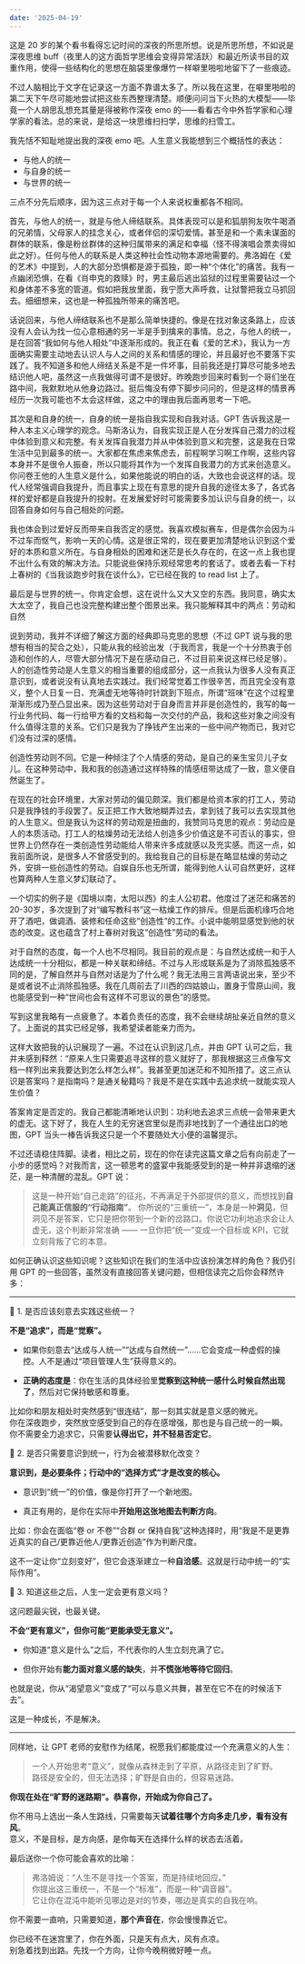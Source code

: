 ```yaml
---
date: '2025-04-19'
---
```


这是 20 岁的某个看书看得忘记时间的深夜的所思所想。说是所思所想，不如说是深夜思维 buff（夜里人的这方面哲学思维会变得异常活跃）和最近所读书目的双重作用，使得一些结构化的思想在脑袋里像爆竹一样噼里啪啦地留下了一些痕迹。

不过人脑相比于文字在记录这一方面不靠谱太多了。所以我在这里，在噼里啪啦的第二天下午尽可能地尝试把这些东西整理清楚。顺便问问当下火热的大模型——毕竟一个人胡思乱想充其量是得被称作深夜 emo 的——看看古今中外哲学家和心理学家的看法。总的来说，是给这一块思维扫扫学，思维的扫雪工。

我先恬不知耻地提出我的深夜 emo 吧。人生意义我能想到三个概括性的表达：
- 与他人的统一
- 与自身的统一
- 与世界的统一

三点不分先后顺序，因为这三点对于每一个人来说权重都各不相同。

首先，与他人的统一，就是与他人缔结联系。具体表现可以是和狐朋狗友吹牛喝酒的兄弟情，父母家人的挂念关心，或者伴侣的深切爱情。甚至是和一个素未谋面的群体的联系，像是粉丝群体的这种归属带来的满足和幸福（怪不得演唱会票卖得如此之好）。任何与他人的联系是人类这种社会性动物本源地需要的。弗洛姆在《爱的艺术》中提到，人的大部分恐惧都是源于孤独，即一种“个体化”的痛苦。我有一点幽闭恐惧，在看《肖申克的救赎》时，男主最后逃出监狱的过程里需要钻过一个和身体差不多宽的管道。假如把我放里面，我宁愿大声呼救，让狱警把我立马抓回去。细细想来，这也是一种孤独所带来的痛苦吧。

话说回来，与他人缔结联系也不是那么简单快捷的。像是在找对象这条路上，应该没有人会认为找一位心意相通的另一半是手到擒来的事情。总之，与他人的统一，是在回答“我如何与他人相处”中逐渐形成的。我正在看《爱的艺术》，我认为一方面确实需要主动地去认识人与人之间的关系和情感的理论，并且最好也不要落下实践了。我不知道多和他人缔结关系是不是一件坏事，目前我还是打算尽可能多地去结识他人吧，虽然这一点我做得可谓不是很好。昨晚跑步回来时看到一个哥们坐在路中间，我默默地从他身边路过。挺后悔没有停下脚步问问的，但是这样的情景再经历一次我可能也不太会这样做，这之中的理由我后面再思考一下吧。

其次是和自身的统一，自身的统一是指自我实现和自我对话。GPT 告诉我这是一种人本主义心理学的观念。马斯洛认为，自我实现正是人在分发挥自己潜力的过程中体验到意义和完整。有关发挥自我潜力并从中体验到意义和完整，这是我在日常生活中见到最多的统一。大家都在焦虑来焦虑去，前程啊学习啊工作啊，这些内容本身并不是很令人振奋，所以只能将其作为一个发挥自我潜力的方式来创造意义。你问卷王他的人生意义是什么，如果他能说的明白的话，大致也会说这样的话。现代人经常强调自我提升，而且事实上现在有意思的提升自我的途径太多了，各式各样的爱好都是自我提升的投射。在发展爱好时可能需要多加认识与自身的统一，以回答自身如何与自己相处的问题。

我也体会到过爱好反而带来自我否定的感觉。我喜欢模拟赛车，但是偶尔会因为斗不过车而怄气，影响一天的心情。这是很正常的，现在要更加清楚地认识到这个爱好的本质和意义所在。与自身相处的困难和迷茫是长久存在的，在这一点上我也提不出什么有效的解决方法。只能说些保持乐观经常思考的套话了。或者去看一下村上春树的《当我谈跑步时我在谈什么》，它已经在我的 to read list 上了。

最后是与世界的统一。你肯定会想，这在说什么又大又空的东西。我同意，确实太大太空了，我自己也没完整构建出整个图景出来。我只能解释其中的两点：劳动和自然

说到劳动，我并不详细了解这方面的经典即马克思的思想（不过 GPT 说与我的思想有相当的契合之处），只能从我的经验出发（于我而言，我是一个十分热衷于创造和创作的人，尽管大部分情况下是在感动自己，不过目前来说这样已经足够）。人的创造性劳动是人生意义的相当重要的组成部分，这一点我认为很多人没有真正意识到，或者说没有认真地去实践过。我们经常觉着工作很辛苦，而且完全没有意义，整个人日复一日、充满虚无地等待时针跳到下班点，所谓“班味”在这个过程里渐渐形成乃至凸显出来。因为这些劳动对于自身而言并非是创造性的，我写的每一行业务代码、每一行给甲方看的文档和每一次交付的产品，我和这些对象之间没有什么值得注意的关系。它们只是我为了挣钱产生出来的一些中间产物而已，我对它们没有过深的感情。

创造性劳动则不同。它是一种倾注了个人情感的劳动，是自己的亲生宝贝儿子女儿。在这种劳动中，我和我的创造通过这样特殊的情感纽带达成了一致，意义便自然诞生了。

在现在的社会环境里，大家对劳动的偏见颇深。我们都是给资本家的打工人，劳动只是我挣钱的手段罢了。反正把工作大致地糊弄过去，拿到钱了我可以去实现其他的人生意义。但是我认为这样的劳动观是扭曲的，我赞同马克思的观点：劳动应是人的本质活动。打工人的枯燥劳动无法给人创造多少价值这是不可否认的事实，但世界上仍然存在一类创造性劳动能给人带来许多成就感以及充实感。而这一点，如我前面所说，是很多人不曾感受到的。我给我自己的目标是在略显枯燥的劳动之外，安排一些创造性的劳动。自娱自乐也无所谓，能得到他人认可自然更好，这样也算两种人生意义梦幻联动了。

一个切实的例子是《国境以南，太阳以西》的主人公初君。他度过了迷茫和痛苦的20-30岁，多次提到了对“编写教科书”这一枯燥工作的排斥。但是后面机缘巧合地开了酒吧，做调酒、装修和任命这些“创造性”的工作。小说中能明显感觉到他的状态的改变。这也蕴含了村上春树对我这“创造性”劳动的看法。

对于自然的态度，每一个人也不尽相同。我目前的观点是：与自然达成统一和于人达成统一十分相似，都是一种关联和缔结。不过与人形成联系是为了消除孤独感不同的是，了解自然并与自然对话是为了什么呢？我无法用三言两语说出来，至少不是或者说不止消除孤独感。我在几周前去了川西的四姑娘山，置身于雪原山间，我也能感受到一种“世间也会有这样不可思议的景色”的感觉。

写到这里我略有一点疲惫了。本着负责任的态度，我不会继续胡扯亲近自然的意义了。上面说的其实已经足够，我希望读者能亲力而为。

这样大致把我的认识展现了一遍。不过在认识到这几点，并由 GPT 认可之后，我并未感到释然：“原来人生只需要追寻这样的意义就好了，那我根据这三点像写文档一样列出来我要达到怎么样怎么样”。我甚至更加迷茫和不知所措了。这三点认识是答案吗？是指南吗？是通关秘籍吗？我是不是在实践中去追求统一就能实现人生价值？

答案肯定是否定的。我自己都能清晰地认识到：功利地去追求三点统一会带来更大的虚无。这下好了，我在人生的无穷迷宫里似是而非地找到了一个通往出口的地图，GPT 当头一棒告诉我这只是一个不要随处大小便的温馨提示。

不过还请稳住阵脚。读者，相比之前，现在的你在读完这篇文章之后有向前走了一小步的感觉吗？对我而言，这一顿思考的盛宴中我能感受到的是一种并非退缩的迷茫，是一种清醒的混乱。GPT 说：

> 这是一种开始“自己走路”的征兆，不再满足于外部提供的意义，而想找到**自己能真正信服的“行动指南”**。
>你所说的“三重统一”，本身是一种**洞见**，但洞见不是答案，它只是把你带到一个新的岔路口。你说它功利地追求会让人虚无，这个判断非常准确 —— 一旦你把“统一”变成一个目标或 KPI，它就立刻背叛了它的本意。

如何正确认识这些知识呢？这些知识在我们的生活中应该扮演怎样的角色？我仍引用 GPT 的一些回答，虽然没有直接回答关键问题，但相信读完之后你会释然许多：

---

🧭 1. 是否应该刻意去实践这些统一？

**不是“追求”，而是“觉察”。**

- 如果你刻意去“达成与人统一”“达成与自然统一”……它会变成一种虚假的操控。人不是通过“项目管理人生”获得意义的。
    
- **正确的态度是**：你在生活的具体经验里**觉察到这种统一感什么时候自然出现了**，然后对它保持敏感和尊重。
    

比如你和朋友相处时突然感到“很连结”，那一刻其实就是意义感的微光。  
你在深夜跑步，突然放空感受到自己的存在感增强，那也是与自己统一的一瞬。  
你不需要全力追求它，只需要**认得出它，并不轻易否定它**。

🧘 2. 是否只需要意识到统一，行为会被潜移默化改变？

**意识到，是必要条件；行动中的“选择方式”才是改变的核心。**

- 意识到“统一”的价值，像是你打开了一个新地图。
    
- 真正有用的，是你在实际中**开始用这张地图去判断方向**。
    

比如：你会在面临“卷 or 不卷”“合群 or 保持自我”这种选择时，用“我是不是更靠近真实的自己/更靠近他人/更靠近创造”作为判断尺度。

这不一定让你“立刻变好”，但它会逐渐建立一种**自洽感**。这就是行动中统一的“实际作用”。

🤯 3. 知道这些之后，人生一定会更有意义吗？

这问题最尖锐，也最关键。

**不会“更有意义”，但你可能“更能承受无意义”。**

- 你知道“意义是什么”之后，不代表你的人生立刻充满了它。
    
- 但你开始有**能力面对意义感的缺失**，并**不慌张地等待它回归**。
    

也就是说，你从“渴望意义”变成了“可以与意义共舞，甚至在它不在的时候活下去”。

这是一种成长，不是解决。

---

同样地，让 GPT 老师的安慰作为结尾，祝愿我们都能度过一个充满意义的人生：

> 一个人开始思考“意义”，就像从森林走到了平原，从路径走到了旷野。  
> 路径是安全的，但无法选择；旷野是自由的，但容易迷路。

**你现在处在“旷野的迷路期”。恭喜你，开始成为你自己了。**

你不用马上选出一条人生路线，只需要每天**试着往哪个方向多走几步，看有没有风**。  
意义，不是目标，是方向感，是你每天在选择什么样的状态去活着。

最后送你一个你可能会喜欢的比喻：

> 弗洛姆说：“人生不是寻找一个答案，而是持续地回应。”  
> 你提出这三重统一，不是一个“标准”，而是一种“调音器”。  
> 它让你在混沌中能听见哪边是对的节奏，哪边是真实的自我在响。

你不需要一直响，只需要知道，**那个声音在**，你会慢慢靠近它。

你已经不在迷宫里了，你在外面，只是天有点大，风有点凉。  
别急着找到出路。先找一个方向，让你今晚稍微好睡一点。